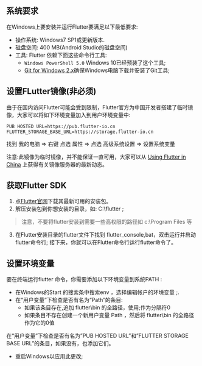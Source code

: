 ## 系统要求

在Windows上要安装并运行Flutter要满足以下最低要求:

- 操作系统: Windows7 SP1或更新版本.
- 磁盘空间: 400 MB(Android Studio的磁盘空间)
- 工具: Flutter 依赖下面这些命令行工具:
	- `Windows PowerShell 5.0` Windows 10已经预装了这个工具;
	- [Git for Windows 2.x](https://git-scm.com/download/win)确保Windows电脑下载并安装了Git工具;

## 设置FLutter镜像(非必须)

由于在国内访问Flutter可能会受到限制，Flutter官方为中国开发者搭建了临时镜像，大家可以将如下环境变量加入到用户环境变量中:
```
PUB HOSTED URL=https://pub.flutter-io.cn
FLUTTER_STORAGE_BASE_URL=https://storage.flutter-io.cn
```

找到 我的电脑 => 右键 点选 属性 => 点选 高级系统设置 => 设置系统变量

注意:此镜像为临时镜像，并不能保证一直可用，大家可以从 [Using Flutter in China](https://flutter.dev/community/china) 上获得有关镜像服务器的最新动态。

## 获取Flutter SDK

1. 点[Flutter官网](https://docs.flutter.dev/release/archive?tab=windows)下载其最新可用的安装包。
2. 解压安装包到你想安装的目录，如: C:\\flutter ;
> 注意，不要将flutter安装到需要一些高权限的路径如 c:\\Program Files 等
3. 在Flutter安装目录的flutter文件下找到 flutter_console,bat，双击运行并启动flutter命令行;
接下来，你就可以在Flutter命令行运行flutter命令了。

## 设置环境变量


要在终端运行flutter 命令，你需要添加以下环境变量到系统PATH :

- 在Windows的Start 的搜索条中搜索env ，选择编辑帐户的环境变量 ;.
- 在“用户变量”下检查是否有名为“Path”的条目:
	- 如果该条目存在,追加 flutter\bin 的全路径，使用;作为分隔符0
	- 如果条目不存在创建一个新用户变量 Path ，然后将 flutter\bin 的全路径作为它的0值

在“用户变量”下检查是否有名为”PUB HOSTED URL”和”FLUTTER STORAGE BASE URL”的条目，如果没有，也添加它们。
- 重启Windows以应用此更改;


